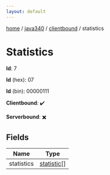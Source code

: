 ```yaml
---
layout: default
---
```


[home](/)  /  [java340](/protocol/java340)  /  [clientbound](/protocol/java340/clientbound)  /  statistics

# Statistics

**Id**: 7

**Id** (hex): 07

**Id** (bin): 00000111

**Clientbound**: ✔️

**Serverbound**: ✖️

## Fields

Name | Type
---|---
statistics | [statistic](/protocol/java340/types/statistic)[]

